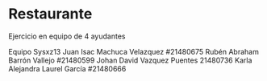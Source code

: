 # Restaurante
Ejercicio en equipo de 4 ayudantes


Equipo Sysxz13
Juan Isac Machuca Velazquez #21480675
Rubén Abraham Barrón Vallejo #21480599
Johan David Vazquez Puentes 21480736
Karla Alejandra Laurel García  #21480666
